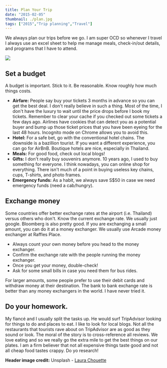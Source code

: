 ```yaml
---
title: Plan Your Trip
date: "2015-02-05"
thumbnail: ./plan.jpg
tags: ["2015","Trip planning","Travel"]
---
```


We always plan our trips before we go. I am super OCD so whenever I travel I always use an excel sheet to help me manage meals, check-in/out details, and programs that I have to attend.

![](https://hola-yolo.weebly.com/uploads/4/8/2/0/48209285/926044.png)

## **Set a budget**

A budget is important. Stick to it. Be reasonable. Know roughly how much things costs.

* **Airfare:** People say buy your tickets 3 months in advance so you can get the best deal. I don't really believe in such a thing. Most of the time, I don't have the luxury to wait until the price drops before I book my tickets. Remember to clear your cache if you checked out some tickets a few days ago. Airlines have cookies that can detect you as a potential buyer and bump up those ticket prices that you have been eyeing for the last 48 hours. Incognito mode on Chrome allows you to avoid this.
* **Hotel:** For a safe bet, go with the conventional hotel chains. The downside is a bazillion tourist. If you want a different experience, you can go for AirBnB. Boutique hotels are nice, especially in Thailand.
* **Meals:** For good food, check out local blogs!
* **Gifts:** I don't really buy souvenirs anymore. 10 years ago, I used to buy something for everyone. I think nowadays, you can online shop for everything. There isn't much of a point in buying useless key chains, cups, T-shirts, and photo frames.
* **Emergency funds:** As a habit, we always save S$50 in case we need emergency funds (need a cab/hungry).

## **Exchange money**

Some countries offer better exchange rates at the airport (i.e. Thailand) versus others who don't. Know the current exchange rate. We usually just google. Bloomberg is also pretty good. If you are exchanging a small amount, you can do it at a money exchanger. We usually use Arcade money exchanger at Raffles Place.

* Always count your own money before you head to the money exchanger.
* Confirm the exchange rate with the people running the money exchanger.
* Once you get your money, double-check!
* Ask for some small bills in case you need them for bus rides.

For larger amounts, some people prefer to use their debit cards and withdraw money at their destination. The bank to bank exchange rate is better than any money exchangers in the world. I have never tried it.

## **Do your homework.**

My fiancé and I usually split the tasks up. He would surf TripAdvisor looking for things to do and places to eat. I like to look for local blogs. Not all the restaurants that tourists rave about on TripAdvisor are as good as they sound or look. The moral of the story is to cross-reference all reviews. We love eating and so we really go the extra mile to get the best things on our plates. I am a firm believer that not all expensive things taste good and not all cheap food tastes crappy. Do yo research!

**Header image credit:** Unsplash - [Laura Chouette](https://images.unsplash.com/photo-1593697153695-7da77ba520aa)